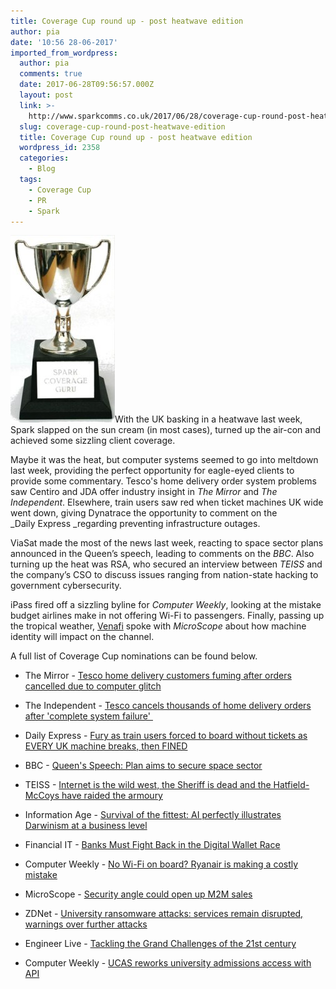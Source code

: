 ```yaml
---
title: Coverage Cup round up - post heatwave edition
author: pia
date: '10:56 28-06-2017'
imported_from_wordpress:
  author: pia
  comments: true
  date: 2017-06-28T09:56:57.000Z
  layout: post
  link: >-
    http://www.sparkcomms.co.uk/2017/06/28/coverage-cup-round-post-heatwave-edition/
  slug: coverage-cup-round-post-heatwave-edition
  title: Coverage Cup round up - post heatwave edition
  wordpress_id: 2358
  categories:
    - Blog
  tags:
    - Coverage Cup
    - PR
    - Spark
---
```


![](Coverage-cup-167x300.jpg)With the UK basking in a heatwave last week, Spark slapped on the sun cream (in most cases), turned up the air-con and achieved some sizzling client coverage.

Maybe it was the heat, but computer systems seemed to go into meltdown last week, providing the perfect opportunity for eagle-eyed clients to provide some commentary. Tesco's home delivery order system problems saw Centiro and JDA offer industry insight in _The Mirror_ and _The Independent_. Elsewhere, train users saw red when ticket machines UK wide went down, giving Dynatrace the opportunity to comment on the _Daily Express _regarding preventing infrastructure outages.

ViaSat made the most of the news last week, reacting to space sector plans announced in the Queen’s speech, leading to comments on the _BBC_. Also turning up the heat was RSA, who secured an interview between _TEISS_ and the company’s CSO to discuss issues ranging from nation-state hacking to government cybersecurity.

iPass fired off a sizzling byline for _Computer Weekly_, looking at the mistake budget airlines make in not offering Wi-Fi to passengers. Finally, passing up the tropical weather, [Venafi](http://www.venafi.com) spoke with _MicroScope_ about how machine identity will impact on the channel.

A full list of Coverage Cup nominations can be found below.



 	
  * The Mirror - [Tesco home delivery customers fuming after orders cancelled due to computer glitch](http://www.mirror.co.uk/tech/tesco-customers-furious-home-deliveries-10653087)

 	
  * The Independent - [Tesco cancels thousands of home delivery orders after 'complete system failure' ](http://www.independent.co.uk/news/business/news/tesco-deliveries-cancelled-home-orders-complete-system-failure-latest-updates-a7799246.html)

 	
  * Daily Express - [Fury as train users forced to board without tickets as EVERY UK machine breaks, then FINED](http://www.express.co.uk/news/uk/820027/travel-updates-latest-rail-ticket-machines-broken-delays)

 	
  * BBC - [Queen's Speech: Plan aims to secure space sector](http://www.bbc.co.uk/news/science-environment-40354695)

 	
  * TEISS - [Internet is the wild west, the Sheriff is dead and the Hatfield-McCoys have raided the armoury](https://teiss.co.uk/2017/06/16/interview-niloofer-razi-howe-rsa/)

 	
  * Information Age - [Survival of the fittest: AI perfectly illustrates Darwinism at a business level](http://www.information-age.com/ai-illustrates-darwinism-business-level-123466646/)

 	
  * Financial IT - [Banks Must Fight Back in the Digital Wallet Race](https://financialit.net/blog/banks/banks-must-fight-back-digital-wallet-race)

 	
  * Computer Weekly - [No Wi-Fi on board? Ryanair is making a costly mistake](http://www.computerweekly.com/blog/The-Full-Spectrum/No-Wi-Fi-on-board-Ryanair-is-making-a-costly-mistake)

 	
  * MicroScope - [Security angle could open up M2M sales](http://www.computerweekly.com/microscope/news/450420637/Security-angle-could-open-up-M2M-sales)

 	
  * ZDNet - [University ransomware attacks: services remain disrupted, warnings over further attacks](http://www.zdnet.com/article/university-ransomware-attacks-services-remain-disrupted-warnings-over-further-attacks/)

 	
  * Engineer Live - [Tackling the Grand Challenges of the 21st century](http://www.engineerlive.com/content/tackling-grand-challenges-21st-century)

 	
  * Computer Weekly - [UCAS reworks university admissions access with API](http://www.computerweekly.com/news/450421232/UCAS-reworks-university-admissions-access-with-API)


